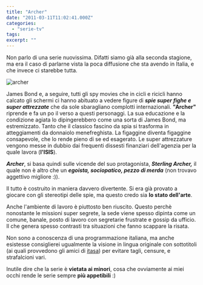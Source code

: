 ```yaml
---
title: "Archer"
date: "2011-03-11T11:02:41.000Z"
categories:
  - "serie-tv"
tags:
excerpt: ""
---
```


Non parlo di una serie nuovissima. Difatti siamo già alla seconda stagione, ma era il caso di parlarne vista la poca diffusione che sta avendo in Italia, e che invece ci starebbe tutta.

![](https://enricodeleo.s3.eu-south-1.amazonaws.com/uploads/2011/03/archer.jpg" "archer")

James Bond e, a seguire, tutti gli spy movies che in cicli e ricicli hanno calcato gli schermi ci hanno abituato a vedere figure di **_spie super fighe e super attrezzate_** che da sole sbaragliano complotti internazionali. **"Archer"** riprende e fa un po il verso a questi personaggi. La sua educazione e la condizione agiata lo dipingerebbero come una sorta di James Bond, ma estremizzato. Tanto che il classico fascino da spia si trasforma in atteggiamenti da donnaiolo menefreghista. La figaggine diventa figaggine consapevole, che lo rende pieno di se ed esagerato. Le super attrezzature vengono messe in dubbio dai frequenti dissesti finanziari dell'agenzia per la quale lavora (**l'ISIS**).

_**Archer**_, si basa quindi sulle vicende del suo protagonista, _**Sterling Archer,**_ il quale non è altro che un **_egoista, sociopatico, pezzo di merda_** (non trovavo aggettivo migliore :)).

Il tutto è costruito in maniera davvero divertente. Si era già provato a giocare con gli stereotipi delle spie, ma questo credo sia **lo stato dell'arte**.

Anche l'ambiente di lavoro è piuttosto ben riuscito. Questo perchè nonostante le missioni super segrete, la sede viene spesso dipinta come un comune, banale, posto di lavoro con segretarie frustrate e gossip da ufficio. Il che genera spesso contrasti tra situazioni che fanno scappare la risata.

Non sono a conoscenza di una programmazione italiana, ma anche esistesse consiglierei ugualmente la visione in lingua originale con sottotitoli (ai quali provvedono gli amici di [itasa](http://www.italiansubs.net/index.php?option=com_remository&Itemid=6&func=select&id=1687)) per evitare tagli, censure, e strafalcioni vari.

Inutile dire che la serie è **vietata ai minori**, cosa che ovviamente ai miei occhi rende le serie sempre **più appetibili** :)
